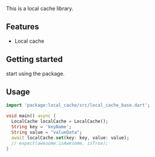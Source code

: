 This is a local cache library.

## Features

- Local cache

## Getting started
start using the package.

## Usage

```dart 
import 'package:local_cache/src/local_cache_base.dart';

void main() async {
  LocalCache localCache = LocalCache();
  String key = 'keyName';
  String value = "valueData";
  await localCache.set(key: key, value: value);
  // expect(awesome.isAwesome, isTrue);
}
```
